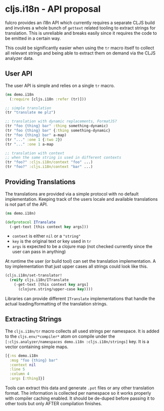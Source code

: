 # cljs.i18n - API proposal

fulcro provides an i18n API which currently requires a separate CLJS build and involves a whole bunch of `gettext` related tooling to extract strings for translation. This is unreliable and breaks easily since it requires the code to be emitted in a certain way.

This could be significantly easier when using the `tr` macro itself to collect all relevant strings and being able to extract them on demand via the CLJS analyzer data.

## User API

The user API is simple and relies on a single `tr` macro.

```clojure
(ns demo.i18n
  (:require [cljs.i18n :refer (tr)]))

;; simple translation
(tr "translate me plz")

;; translation with dynamic replacements, FormatJS?
(tr "foo {thing} bar" :thing something-dynamic)
(tr "foo {thing} bar" {:thing something-dynamic}
(tr "foo {thing} bar" a-map)
(tr "..." :one 1 {:two 2})
(tr "..." :one 1 a-map

;; translation with context
;; when the same string is used in different contexts
(tr "foo?" :cljs.i18n/context "foo" ...)
(tr "foo?" :cljs.i18n/context "bar" ...)
```

## Providing Translations

The translations are provided via a simple protocol with no default implementation. Keeping track of the users locale and available translations is not part of the API.

```clojure
(ns demo.i18n)

(defprotocol ITranslate
  (-get-text [this context key args]))
```

- `context` is either `nil` or a `"string"`
- `key` is the original text or key used in `tr`
- `args` is expected to be a clojure map (not checked currently since the user can pass in anything)

At runtime the user (or build tool) can set the translation implementation. A toy implementation that just upper cases all strings could look like this.

```clojure
(cljs.i18n/set-translator!
  (reify cljs.i18n/ITranslate
    (-get-text [this context key args]
      (clojure.string/upper-case key))))
```

Libraries can provide different `ITranslate` implementations that handle the actual loading/formatting of the translation strings.

## Extracting Strings

The `cljs.i18n/tr` macro collects all used strings per namespace. It is added to the `cljs.env/*compiler*` atom on compile under the `[:cljs.analyzer/namespaces demo.i18n :cljs.i18n/strings]` key. It is a vector containing simple maps.

```clojure
[{:ns demo.i18n
  :msg "foo {thing} bar"
  :context nil
  :line 5
  :column 4
  :args [:thing]}]
```

Tools can extract this data and generate `.pot` files or any other translation format. The information is collected per namespace so it works properly with compiler caching enabled. It should be de-duped before passing it to other tools but only AFTER compilation finishes.

